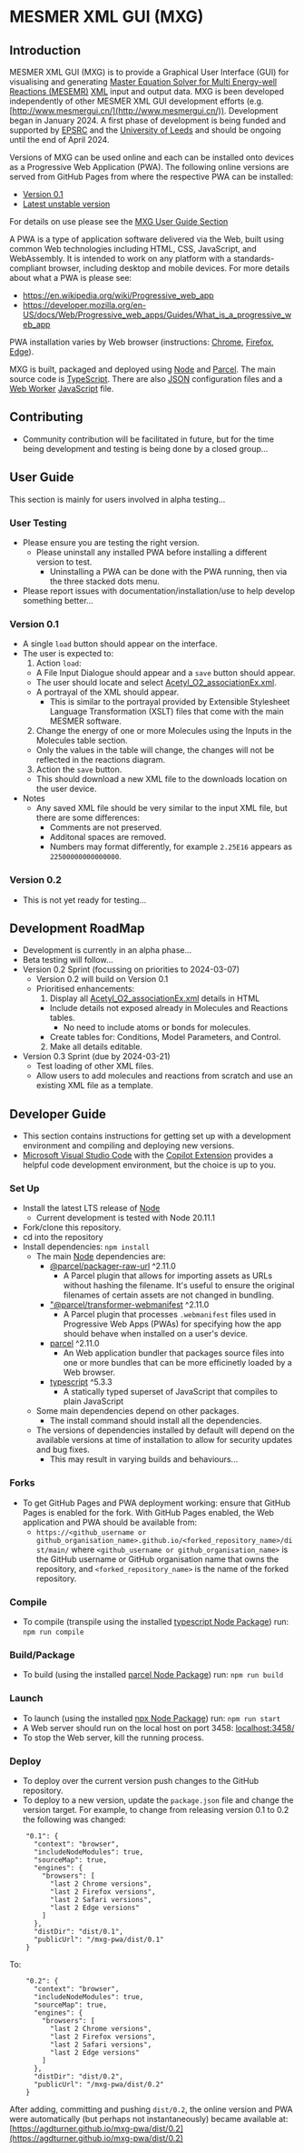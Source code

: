 # MESMER XML GUI (MXG)

## Introduction

MESMER XML GUI (MXG) is to provide a Graphical User Interface (GUI) for visualising and generating [Master Equation Solver for Multi Energy-well Reactions (MESEMR)](https://sourceforge.net/projects/mesmer) [XML](https://en.wikipedia.org/wiki/XML) input and output data. MXG is been developed independently of other MESMER XML GUI development efforts (e.g. [http://www.mesmergui.cn/](http://www.mesmergui.cn/)). Development began in January 2024. A first phase of development is being funded and supported by [EPSRC](https://www.ukri.org/councils/epsrc/) and the [University of Leeds](https://www.leeds.ac.uk) and should be ongoing until the end of April 2024. 

Versions of MXG can be used online and each can be installed onto devices as a Progressive Web Application (PWA). The following online versions are served from GitHub Pages from where the respective PWA can be installed:
 - [Version 0.1](https://agdturner.github.io/mxg-pwa/dist/0.1)
 - [Latest unstable version](https://agdturner.github.io/mxg-pwa/dist/main/)

For details on use please see the [MXG User Guide Section](#User-Guide) 

A PWA is a type of application software delivered via the Web, built using common Web technologies including HTML, CSS, JavaScript, and WebAssembly. It is intended to work on any platform with a standards-compliant browser, including desktop and mobile devices. For more details about what a PWA is please see:
- https://en.wikipedia.org/wiki/Progressive_web_app
- https://developer.mozilla.org/en-US/docs/Web/Progressive_web_apps/Guides/What_is_a_progressive_web_app

PWA installation varies by Web browser (instructions: [Chrome](https://support.google.com/chrome/answer/9658361), [Firefox](https://developer.mozilla.org/en-US/docs/Web/Progressive_web_apps/Guides/Installing), [Edge](https://learn.microsoft.com/en-us/microsoft-edge/progressive-web-apps-chromium/ux)).

MXG is built, packaged and deployed using [Node](https://nodejs.org/) and [Parcel](https://parceljs.org/). The main source code is [TypeScript](https://www.typescriptlang.org/). There are also [JSON](https://www.json.org/json-en.html) configuration files and a [Web Worker](https://en.wikipedia.org/wiki/Web_worker) [JavaScript](https://en.wikipedia.org/wiki/JavaScript) file.


## Contributing
- Community contribution will be facilitated in future, but for the time being development and testing is being done by a closed group...


## User Guide
This section is mainly for users involved in alpha testing...

### User Testing
- Please ensure you are testing the right version.
  - Please uninstall any installed PWA before installing a different version to test.
    -  Uninstalling a PWA can be done with the PWA running, then via the three stacked dots menu.
- Please report issues with documentation/installation/use to help develop something better...

### Version 0.1
- A single `load` button should appear on the interface.
- The user is expected to:
  1. Action `load`:
    - A File Input Dialogue should appear and a `save` button should appear.
    - The user should locate and select [Acetyl_O2_associationEx.xml](https://agdturner.github.io/mxg-pwa/data/examples/AcetylO2/Acetyl_O2_associationEx.xml).
    - A portrayal of the XML should appear.
      - This is similar to the portrayal provided by Extensible Stylesheet Language Transformation (XSLT) files that come with the main MESMER software. 
  2. Change the energy of one or more Molecules using the Inputs in the Molecules table section.
    - Only the values in the table will change, the changes will not be reflected in the reactions diagram.  
  3. Action the `save` button.
    - This should download a new XML file to the downloads location on the user device.
- Notes
  - Any saved XML file should be very similar to the input XML file, but there are some differences:
    - Comments are not preserved.
    - Additonal spaces are removed.
    - Numbers may format differently, for example `2.25E16` appears as `22500000000000000`.

### Version 0.2
- This is not yet ready for testing...


## Development RoadMap
- Development is currently in an alpha phase...
- Beta testing will follow...
- Version 0.2 Sprint (focussing on priorities to 2024-03-07)
  - Version 0.2 will build on Version 0.1
  - Prioritised enhancements:
    1. Display all [Acetyl_O2_associationEx.xml](https://agdturner.github.io/mxg-pwa/data/examples/AcetylO2/Acetyl_O2_associationEx.xml) details in HTML
      - Include details not exposed already in Molecules and Reactions tables.
        - No need to include atoms or bonds for molecules.
      - Create tables for: Conditions, Model Parameters, and Control.
    2. Make all details editable.
- Version 0.3 Sprint (due by 2024-03-21)
  - Test loading of other XML files.
  - Allow users to add molecules and reactions from scratch and use an existing XML file as a template.

 
## Developer Guide
- This section contains instructions for getting set up with a development environment and compiling and deploying new versions.
- [Microsoft Visual Studio Code](https://code.visualstudio.com/) with the [Copilot Extension](https://code.visualstudio.com/docs/copilot/overview) provides a helpful code development environment, but the choice is up to you.


### Set Up
- Install the latest LTS release of [Node](https://nodejs.org/)
  - Current development is tested with Node 20.11.1
- Fork/clone this repository.
- cd into the repository
- Install dependencies:
`npm install`
  - The main [Node](https://nodejs.org/) dependencies are:
    - [@parcel/packager-raw-url](https://npm.io/package/@parcel/packager-raw-url) ^2.11.0
      - A Parcel plugin that allows for importing assets as URLs without hashing the filename. It's useful to ensure the original filenames of certain assets are not changed in bundling.
    - ["@parcel/transformer-webmanifest](https://npm.io/package/@parcel/transformer-webmanifest) ^2.11.0
      - A Parcel plugin that processes `.webmanifest` files used in Progressive Web Apps (PWAs) for specifying how the app should behave when installed on a user's device. 
    - [parcel](https://www.npmjs.com/package/parcel) ^2.11.0
      - An Web application bundler that packages source files into one or more bundles that can be more efficinetly loaded by a Web browser.
    - [typescript](https://www.npmjs.com/package/typescript) ^5.3.3
      - A statically typed superset of JavaScript that compiles to plain JavaScript
  - Some main dependencies depend on other packages.
    - The install command should install all the dependencies.
  - The versions of dependencies installed by default will depend on the available versions at time of installation to allow for security updates and bug fixes.
    - This may result in varying builds and behaviours...

### Forks
- To get GitHub Pages and PWA deployment working: ensure that GitHub Pages is enabled for the fork. With GitHub Pages enabled, the Web application and PWA should be available from:
  - `https://<github_username or github_organisation_name>.github.io/<forked_repository_name>/dist/main/` where `<github_username or github_organisation_name>` is the GitHub username or GitHub organisation name that owns the repository, and `<forked_repository_name>` is the name of the forked repository.

### Compile
- To compile (transpile using the installed [typescript Node Package](https://www.npmjs.com/package/typescript)) run:
`npm run compile`

### Build/Package
- To build (using the installed [parcel Node Package](https://www.npmjs.com/package/parcel)) run:
`npm run build`

### Launch
- To launch (using the installed [npx Node Package](https://www.npmjs.com/package/npx)) run:
`npm run start`
- A Web server should run on the local host on port 3458:
[localhost:3458/](http://localhost:3458/)
- To stop the Web server, kill the running process.

### Deploy
- To deploy over the current version push changes to the GitHub repository.
- To deploy to a new version, update the `package.json` file and change the version target. For example, to change from releasing version 0.1 to 0.2 the following was changed:
```
    "0.1": {
      "context": "browser",
      "includeNodeModules": true,
      "sourceMap": true,
      "engines": {
        "browsers": [
          "last 2 Chrome versions",
          "last 2 Firefox versions",
          "last 2 Safari versions",
          "last 2 Edge versions"
        ]
      },
      "distDir": "dist/0.1",
      "publicUrl": "/mxg-pwa/dist/0.1"
    }
```
To:
```
    "0.2": {
      "context": "browser",
      "includeNodeModules": true,
      "sourceMap": true,
      "engines": {
        "browsers": [
          "last 2 Chrome versions",
          "last 2 Firefox versions",
          "last 2 Safari versions",
          "last 2 Edge versions"
        ]
      },
      "distDir": "dist/0.2",
      "publicUrl": "/mxg-pwa/dist/0.2"
    }
```
After adding, committing and pushing `dist/0.2`, the online version and PWA were automatically (but perhaps not instantaneously) became available at:
[https://agdturner.github.io/mxg-pwa/dist/0.2](https://agdturner.github.io/mxg-pwa/dist/0.2)
